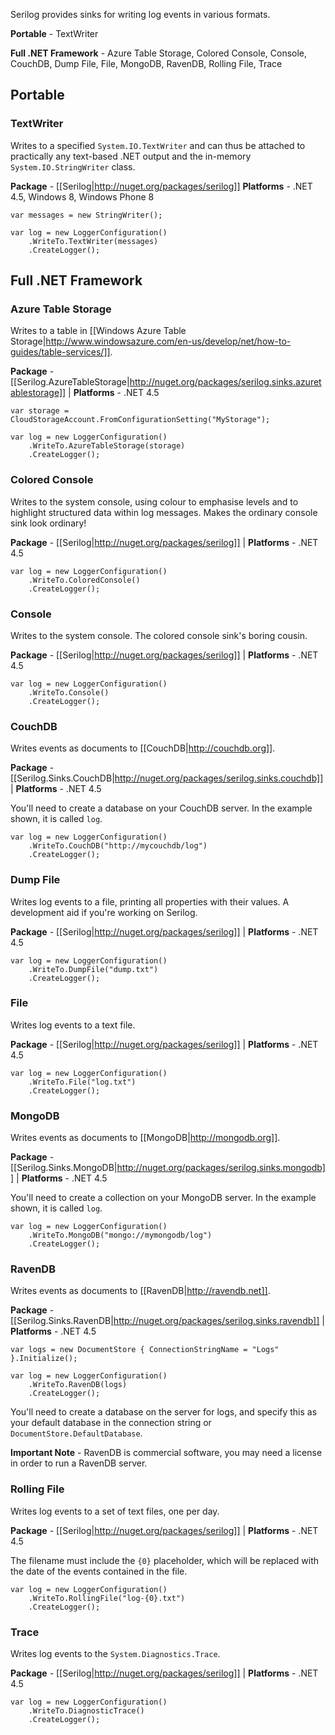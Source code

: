 Serilog provides sinks for writing log events in various formats.

**Portable** - TextWriter

**Full .NET Framework** - Azure Table Storage, Colored Console, Console, CouchDB, Dump File, File, MongoDB, RavenDB, Rolling File, Trace

## Portable

### TextWriter

Writes to a specified `System.IO.TextWriter` and can thus be attached to practically any text-based .NET output and the in-memory `System.IO.StringWriter` class.

**Package** - [[Serilog|http://nuget.org/packages/serilog]]
 **Platforms** - .NET 4.5, Windows 8, Windows Phone 8

```
var messages = new StringWriter();

var log = new LoggerConfiguration()
    .WriteTo.TextWriter(messages)
    .CreateLogger();
```

## Full .NET Framework

### Azure Table Storage

Writes to a table in [[Windows Azure Table Storage|http://www.windowsazure.com/en-us/develop/net/how-to-guides/table-services/]].

**Package** - [[Serilog.AzureTableStorage|http://nuget.org/packages/serilog.sinks.azuretablestorage]]
| **Platforms** - .NET 4.5

```
var storage = CloudStorageAccount.FromConfigurationSetting("MyStorage");

var log = new LoggerConfiguration()
    .WriteTo.AzureTableStorage(storage)
    .CreateLogger();
```

### Colored Console

Writes to the system console, using colour to emphasise levels and to highlight structured data within log messages. Makes the ordinary console sink look ordinary!

**Package** - [[Serilog|http://nuget.org/packages/serilog]]
| **Platforms** - .NET 4.5

```
var log = new LoggerConfiguration()
    .WriteTo.ColoredConsole()
    .CreateLogger();
```

### Console

Writes to the system console. The colored console sink's boring cousin.

**Package** - [[Serilog|http://nuget.org/packages/serilog]]
| **Platforms** - .NET 4.5

```
var log = new LoggerConfiguration()
    .WriteTo.Console()
    .CreateLogger();
```

### CouchDB

Writes events as documents to [[CouchDB|http://couchdb.org]].

**Package** - [[Serilog.Sinks.CouchDB|http://nuget.org/packages/serilog.sinks.couchdb]]
| **Platforms** - .NET 4.5

You'll need to create a database on your CouchDB server. In the example shown, it is called `log`.

```
var log = new LoggerConfiguration()
    .WriteTo.CouchDB("http://mycouchdb/log")
    .CreateLogger();
```

### Dump File

Writes log events to a file, printing all properties with their values. A development aid if you're working on Serilog.

**Package** - [[Serilog|http://nuget.org/packages/serilog]]
| **Platforms** - .NET 4.5

```
var log = new LoggerConfiguration()
    .WriteTo.DumpFile("dump.txt")
    .CreateLogger();
```

### File

Writes log events to a text file.

**Package** - [[Serilog|http://nuget.org/packages/serilog]]
| **Platforms** - .NET 4.5

```
var log = new LoggerConfiguration()
    .WriteTo.File("log.txt")
    .CreateLogger();
```

### MongoDB

Writes events as documents to [[MongoDB|http://mongodb.org]].

**Package** - [[Serilog.Sinks.MongoDB|http://nuget.org/packages/serilog.sinks.mongodb]]
| **Platforms** - .NET 4.5

You'll need to create a collection on your MongoDB server. In the example shown, it is called `log`.

```
var log = new LoggerConfiguration()
    .WriteTo.MongoDB("mongo://mymongodb/log")
    .CreateLogger();
```

### RavenDB

Writes events as documents to [[RavenDB|http://ravendb.net]].

**Package** - [[Serilog.Sinks.RavenDB|http://nuget.org/packages/serilog.sinks.ravendb]]
| **Platforms** - .NET 4.5

```
var logs = new DocumentStore { ConnectionStringName = "Logs" }.Initialize();

var log = new LoggerConfiguration()
    .WriteTo.RavenDB(logs)
    .CreateLogger();
```

You'll need to create a database on the server for logs, and specify this as your default database in the connection string or `DocumentStore.DefaultDatabase`.

**Important Note** - RavenDB is commercial software, you may need a license in order to run a RavenDB server. 

### Rolling File

Writes log events to a set of text files, one per day.

**Package** - [[Serilog|http://nuget.org/packages/serilog]]
| **Platforms** - .NET 4.5

The filename must include the `{0}` placeholder, which will be replaced with the date of the events contained in the file.

```
var log = new LoggerConfiguration()
    .WriteTo.RollingFile("log-{0}.txt")
    .CreateLogger();
```

### Trace

Writes log events to the `System.Diagnostics.Trace`.

**Package** - [[Serilog|http://nuget.org/packages/serilog]]
| **Platforms** - .NET 4.5

```
var log = new LoggerConfiguration()
    .WriteTo.DiagnosticTrace()
    .CreateLogger();
```
